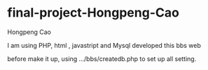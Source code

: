 # final-project-Hongpeng-Cao

Hongpeng Cao

I am using PHP, html , javastript and Mysql developed this bbs web

before make it up, using .../bbs/createdb.php to set up all setting.
